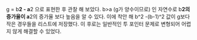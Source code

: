 g = b**2 - a**2
으로 표현한 후 관찰 해 보았다.
b>a (g가 양수이므로) 인 자연수로 b**2의 증가율이 a**2의 증가율 보다 높음을 알 수 있다.
이에 착안 해 b^2 -(b-1)^2 값이 g보다 작은 경우들을 리스트에 저장했다.
이 후로는 일반적인 투 포인터 문제로 변형되어 어렵지 않게 해결할 수 있었다.

